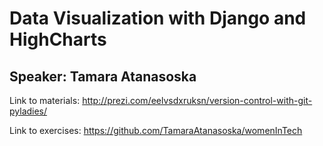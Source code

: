# Data Visualization with Django and HighCharts
## Speaker: Tamara Atanasoska 

Link to materials: http://prezi.com/eelvsdxruksn/version-control-with-git-pyladies/

Link to exercises: https://github.com/TamaraAtanasoska/womenInTech
